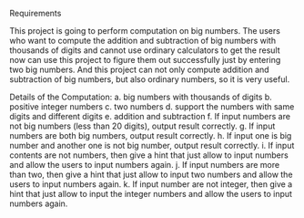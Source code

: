 Requirements 

This project is going to perform computation on big numbers. The users who want to compute the addition and subtraction of big numbers with thousands of digits and cannot use ordinary calculators to get the result now can use this project to figure them out successfully just by entering two big numbers. And this project can not only compute addition and subtraction of big numbers, but also ordinary numbers, so it is very useful.

Details of the Computation: 
a.	big numbers with thousands of digits
b.	positive integer numbers
c.	two numbers
d.	support the numbers with same digits and different digits
e.	addition and subtraction
f.	If input numbers are not big numbers (less than 20 digits), output result correctly.
g.	If input numbers are both big numbers, output result correctly.
h.	If input one is big number and another one is not big number, output result correctly.
i.	If input contents are not numbers, then give a hint that just allow to input numbers and allow the users to input numbers again.
j.	If input numbers are more than two, then give a hint that just allow to input two numbers and allow the users to input numbers again.
k.	If input number are not integer, then give a hint that just allow to input the integer numbers and allow the users to input numbers again.

